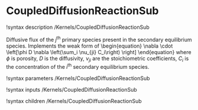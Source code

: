 # CoupledDiffusionReactionSub
!syntax description /Kernels/CoupledDiffusionReactionSub

Diffusive flux of the $j^{\mathrm{th}}$ primary species present in the
secondary equilibrium species. Implements the weak form of
\begin{equation}
\nabla \cdot \left[\phi D \nabla \left(\sum_i \nu_{ji} C_i\right) \right]
\end{equation}
where $\phi$ is porosity, $D$ is the diffusivity, $\nu_{ji}$ are the stoichiometric
coefficients, $C_i$ is the concentration of the $i^{\mathrm{th}}$ secondary
equilibrium species.

!syntax parameters /Kernels/CoupledDiffusionReactionSub

!syntax inputs /Kernels/CoupledDiffusionReactionSub

!syntax children /Kernels/CoupledDiffusionReactionSub
